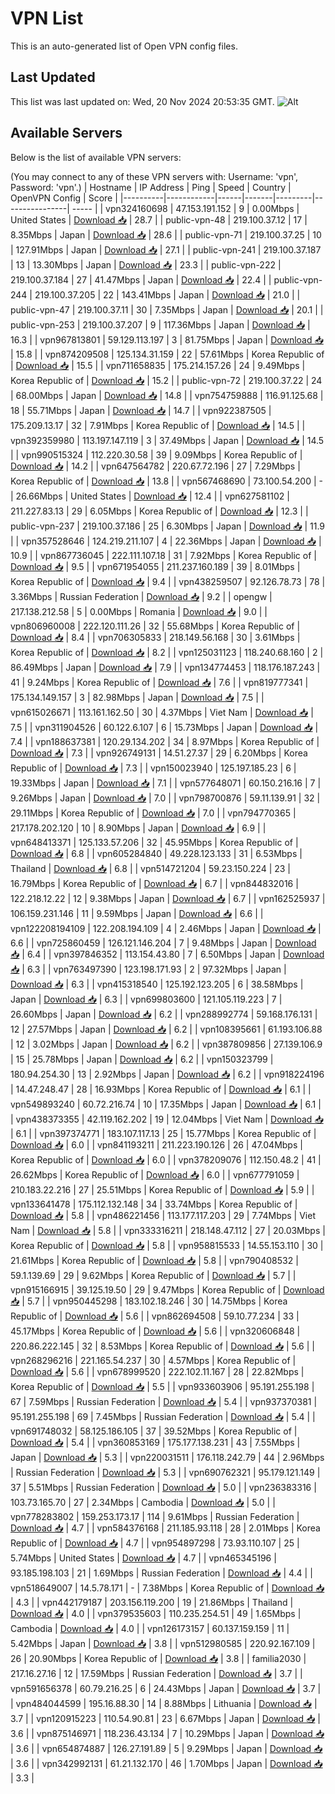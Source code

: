 # VPN List

This is an auto-generated list of Open VPN config files.

## Last Updated

This list was last updated on: Wed, 20 Nov 2024 20:53:35 GMT.
![Alt](https://repobeats.axiom.co/api/embed/186b98318ef1479477931607c1ad7d823f12451f.svg "Repobeats analytics image")

## Available Servers

Below is the list of available VPN servers:

(You may connect to any of these VPN servers with: Username: 'vpn', Password: 'vpn'.)
| Hostname | IP Address | Ping | Speed | Country | OpenVPN Config | Score |
|----------|------------|------|-------|---------|----------------| ----- |
| vpn324160698 | 47.153.191.152 | 9 | 0.00Mbps | United States | [Download 📥](./configs/server_0_US.ovpn) | 28.7 |
| public-vpn-48 | 219.100.37.12 | 17 | 8.35Mbps | Japan | [Download 📥](./configs/server_1_JP.ovpn) | 28.6 |
| public-vpn-71 | 219.100.37.25 | 10 | 127.91Mbps | Japan | [Download 📥](./configs/server_2_JP.ovpn) | 27.1 |
| public-vpn-241 | 219.100.37.187 | 13 | 13.30Mbps | Japan | [Download 📥](./configs/server_3_JP.ovpn) | 23.3 |
| public-vpn-222 | 219.100.37.184 | 27 | 41.47Mbps | Japan | [Download 📥](./configs/server_4_JP.ovpn) | 22.4 |
| public-vpn-244 | 219.100.37.205 | 22 | 143.41Mbps | Japan | [Download 📥](./configs/server_5_JP.ovpn) | 21.0 |
| public-vpn-47 | 219.100.37.11 | 30 | 7.35Mbps | Japan | [Download 📥](./configs/server_6_JP.ovpn) | 20.1 |
| public-vpn-253 | 219.100.37.207 | 9 | 117.36Mbps | Japan | [Download 📥](./configs/server_7_JP.ovpn) | 16.3 |
| vpn967813801 | 59.129.113.197 | 3 | 81.75Mbps | Japan | [Download 📥](./configs/server_8_JP.ovpn) | 15.8 |
| vpn874209508 | 125.134.31.159 | 22 | 57.61Mbps | Korea Republic of | [Download 📥](./configs/server_9_KR.ovpn) | 15.5 |
| vpn711658835 | 175.214.157.26 | 24 | 9.49Mbps | Korea Republic of | [Download 📥](./configs/server_10_KR.ovpn) | 15.2 |
| public-vpn-72 | 219.100.37.22 | 24 | 68.00Mbps | Japan | [Download 📥](./configs/server_11_JP.ovpn) | 14.8 |
| vpn754759888 | 116.91.125.68 | 18 | 55.71Mbps | Japan | [Download 📥](./configs/server_12_JP.ovpn) | 14.7 |
| vpn922387505 | 175.209.13.17 | 32 | 7.91Mbps | Korea Republic of | [Download 📥](./configs/server_13_KR.ovpn) | 14.5 |
| vpn392359980 | 113.197.147.119 | 3 | 37.49Mbps | Japan | [Download 📥](./configs/server_14_JP.ovpn) | 14.5 |
| vpn990515324 | 112.220.30.58 | 39 | 9.09Mbps | Korea Republic of | [Download 📥](./configs/server_15_KR.ovpn) | 14.2 |
| vpn647564782 | 220.67.72.196 | 27 | 7.29Mbps | Korea Republic of | [Download 📥](./configs/server_16_KR.ovpn) | 13.8 |
| vpn567468690 | 73.100.54.200 | - | 26.66Mbps | United States | [Download 📥](./configs/server_17_US.ovpn) | 12.4 |
| vpn627581102 | 211.227.83.13 | 29 | 6.05Mbps | Korea Republic of | [Download 📥](./configs/server_18_KR.ovpn) | 12.3 |
| public-vpn-237 | 219.100.37.186 | 25 | 6.30Mbps | Japan | [Download 📥](./configs/server_19_JP.ovpn) | 11.9 |
| vpn357528646 | 124.219.211.107 | 4 | 22.36Mbps | Japan | [Download 📥](./configs/server_20_JP.ovpn) | 10.9 |
| vpn867736045 | 222.111.107.18 | 31 | 7.92Mbps | Korea Republic of | [Download 📥](./configs/server_21_KR.ovpn) | 9.5 |
| vpn671954055 | 211.237.160.189 | 39 | 8.01Mbps | Korea Republic of | [Download 📥](./configs/server_22_KR.ovpn) | 9.4 |
| vpn438259507 | 92.126.78.73 | 78 | 3.36Mbps | Russian Federation | [Download 📥](./configs/server_23_RU.ovpn) | 9.2 |
| opengw | 217.138.212.58 | 5 | 0.00Mbps | Romania | [Download 📥](./configs/server_24_RO.ovpn) | 9.0 |
| vpn806960008 | 222.120.111.26 | 32 | 55.68Mbps | Korea Republic of | [Download 📥](./configs/server_25_KR.ovpn) | 8.4 |
| vpn706305833 | 218.149.56.168 | 30 | 3.61Mbps | Korea Republic of | [Download 📥](./configs/server_26_KR.ovpn) | 8.2 |
| vpn125031123 | 118.240.68.160 | 2 | 86.49Mbps | Japan | [Download 📥](./configs/server_27_JP.ovpn) | 7.9 |
| vpn134774453 | 118.176.187.243 | 41 | 9.24Mbps | Korea Republic of | [Download 📥](./configs/server_28_KR.ovpn) | 7.6 |
| vpn819777341 | 175.134.149.157 | 3 | 82.98Mbps | Japan | [Download 📥](./configs/server_29_JP.ovpn) | 7.5 |
| vpn615026671 | 113.161.162.50 | 30 | 4.37Mbps | Viet Nam | [Download 📥](./configs/server_30_VN.ovpn) | 7.5 |
| vpn311904526 | 60.122.6.107 | 6 | 15.73Mbps | Japan | [Download 📥](./configs/server_31_JP.ovpn) | 7.4 |
| vpn188637381 | 120.29.134.202 | 34 | 8.97Mbps | Korea Republic of | [Download 📥](./configs/server_32_KR.ovpn) | 7.3 |
| vpn926749131 | 14.51.27.37 | 29 | 6.20Mbps | Korea Republic of | [Download 📥](./configs/server_33_KR.ovpn) | 7.3 |
| vpn150023940 | 125.197.185.23 | 6 | 19.33Mbps | Japan | [Download 📥](./configs/server_34_JP.ovpn) | 7.1 |
| vpn577648071 | 60.150.216.16 | 7 | 9.26Mbps | Japan | [Download 📥](./configs/server_35_JP.ovpn) | 7.0 |
| vpn798700876 | 59.11.139.91 | 32 | 29.11Mbps | Korea Republic of | [Download 📥](./configs/server_36_KR.ovpn) | 7.0 |
| vpn794770365 | 217.178.202.120 | 10 | 8.90Mbps | Japan | [Download 📥](./configs/server_37_JP.ovpn) | 6.9 |
| vpn648413371 | 125.133.57.206 | 32 | 45.95Mbps | Korea Republic of | [Download 📥](./configs/server_38_KR.ovpn) | 6.8 |
| vpn605284840 | 49.228.123.133 | 31 | 6.53Mbps | Thailand | [Download 📥](./configs/server_39_TH.ovpn) | 6.8 |
| vpn514721204 | 59.23.150.224 | 23 | 16.79Mbps | Korea Republic of | [Download 📥](./configs/server_40_KR.ovpn) | 6.7 |
| vpn844832016 | 122.218.12.22 | 12 | 9.38Mbps | Japan | [Download 📥](./configs/server_41_JP.ovpn) | 6.7 |
| vpn162525937 | 106.159.231.146 | 11 | 9.59Mbps | Japan | [Download 📥](./configs/server_42_JP.ovpn) | 6.6 |
| vpn122208194109 | 122.208.194.109 | 4 | 2.46Mbps | Japan | [Download 📥](./configs/server_43_JP.ovpn) | 6.6 |
| vpn725860459 | 126.121.146.204 | 7 | 9.48Mbps | Japan | [Download 📥](./configs/server_44_JP.ovpn) | 6.4 |
| vpn397846352 | 113.154.43.80 | 7 | 6.50Mbps | Japan | [Download 📥](./configs/server_45_JP.ovpn) | 6.3 |
| vpn763497390 | 123.198.171.93 | 2 | 97.32Mbps | Japan | [Download 📥](./configs/server_46_JP.ovpn) | 6.3 |
| vpn415318540 | 125.192.123.205 | 6 | 38.58Mbps | Japan | [Download 📥](./configs/server_47_JP.ovpn) | 6.3 |
| vpn699803600 | 121.105.119.223 | 7 | 26.60Mbps | Japan | [Download 📥](./configs/server_48_JP.ovpn) | 6.2 |
| vpn288992774 | 59.168.176.131 | 12 | 27.57Mbps | Japan | [Download 📥](./configs/server_49_JP.ovpn) | 6.2 |
| vpn108395661 | 61.193.106.88 | 12 | 3.02Mbps | Japan | [Download 📥](./configs/server_50_JP.ovpn) | 6.2 |
| vpn387809856 | 27.139.106.9 | 15 | 25.78Mbps | Japan | [Download 📥](./configs/server_51_JP.ovpn) | 6.2 |
| vpn150323799 | 180.94.254.30 | 13 | 2.92Mbps | Japan | [Download 📥](./configs/server_52_JP.ovpn) | 6.2 |
| vpn918224196 | 14.47.248.47 | 28 | 16.93Mbps | Korea Republic of | [Download 📥](./configs/server_53_KR.ovpn) | 6.1 |
| vpn549893240 | 60.72.216.74 | 10 | 17.35Mbps | Japan | [Download 📥](./configs/server_54_JP.ovpn) | 6.1 |
| vpn438373355 | 42.119.162.202 | 19 | 12.04Mbps | Viet Nam | [Download 📥](./configs/server_55_VN.ovpn) | 6.1 |
| vpn397374771 | 183.107.117.13 | 25 | 15.77Mbps | Korea Republic of | [Download 📥](./configs/server_56_KR.ovpn) | 6.0 |
| vpn841193211 | 211.223.190.126 | 26 | 47.04Mbps | Korea Republic of | [Download 📥](./configs/server_57_KR.ovpn) | 6.0 |
| vpn378209076 | 112.150.48.2 | 41 | 26.62Mbps | Korea Republic of | [Download 📥](./configs/server_58_KR.ovpn) | 6.0 |
| vpn677791059 | 210.183.22.216 | 27 | 25.51Mbps | Korea Republic of | [Download 📥](./configs/server_59_KR.ovpn) | 5.9 |
| vpn133641478 | 175.112.132.148 | 34 | 33.74Mbps | Korea Republic of | [Download 📥](./configs/server_60_KR.ovpn) | 5.8 |
| vpn486221456 | 113.177.117.203 | 29 | 7.74Mbps | Viet Nam | [Download 📥](./configs/server_61_VN.ovpn) | 5.8 |
| vpn333316211 | 218.148.47.112 | 27 | 20.03Mbps | Korea Republic of | [Download 📥](./configs/server_62_KR.ovpn) | 5.8 |
| vpn958815533 | 14.55.153.110 | 30 | 21.61Mbps | Korea Republic of | [Download 📥](./configs/server_63_KR.ovpn) | 5.8 |
| vpn790408532 | 59.1.139.69 | 29 | 9.62Mbps | Korea Republic of | [Download 📥](./configs/server_64_KR.ovpn) | 5.7 |
| vpn915166915 | 39.125.19.50 | 29 | 9.47Mbps | Korea Republic of | [Download 📥](./configs/server_65_KR.ovpn) | 5.7 |
| vpn950445298 | 183.102.18.246 | 30 | 14.75Mbps | Korea Republic of | [Download 📥](./configs/server_66_KR.ovpn) | 5.6 |
| vpn862694508 | 59.10.77.234 | 33 | 45.17Mbps | Korea Republic of | [Download 📥](./configs/server_67_KR.ovpn) | 5.6 |
| vpn320606848 | 220.86.222.145 | 32 | 8.53Mbps | Korea Republic of | [Download 📥](./configs/server_68_KR.ovpn) | 5.6 |
| vpn268296216 | 221.165.54.237 | 30 | 4.57Mbps | Korea Republic of | [Download 📥](./configs/server_69_KR.ovpn) | 5.6 |
| vpn678999520 | 222.102.11.167 | 28 | 22.82Mbps | Korea Republic of | [Download 📥](./configs/server_70_KR.ovpn) | 5.5 |
| vpn933603906 | 95.191.255.198 | 67 | 7.59Mbps | Russian Federation | [Download 📥](./configs/server_71_RU.ovpn) | 5.4 |
| vpn937370381 | 95.191.255.198 | 69 | 7.45Mbps | Russian Federation | [Download 📥](./configs/server_72_RU.ovpn) | 5.4 |
| vpn691748032 | 58.125.186.105 | 37 | 39.52Mbps | Korea Republic of | [Download 📥](./configs/server_73_KR.ovpn) | 5.4 |
| vpn360853169 | 175.177.138.231 | 43 | 7.55Mbps | Japan | [Download 📥](./configs/server_74_JP.ovpn) | 5.3 |
| vpn220031511 | 176.118.242.79 | 44 | 2.96Mbps | Russian Federation | [Download 📥](./configs/server_75_RU.ovpn) | 5.3 |
| vpn690762321 | 95.179.121.149 | 37 | 5.51Mbps | Russian Federation | [Download 📥](./configs/server_76_RU.ovpn) | 5.0 |
| vpn236383316 | 103.73.165.70 | 27 | 2.34Mbps | Cambodia | [Download 📥](./configs/server_77_KH.ovpn) | 5.0 |
| vpn778283802 | 159.253.173.17 | 114 | 9.61Mbps | Russian Federation | [Download 📥](./configs/server_78_RU.ovpn) | 4.7 |
| vpn584376168 | 211.185.93.118 | 28 | 2.01Mbps | Korea Republic of | [Download 📥](./configs/server_79_KR.ovpn) | 4.7 |
| vpn954897298 | 73.93.110.107 | 25 | 5.74Mbps | United States | [Download 📥](./configs/server_80_US.ovpn) | 4.7 |
| vpn465345196 | 93.185.198.103 | 21 | 1.69Mbps | Russian Federation | [Download 📥](./configs/server_81_RU.ovpn) | 4.4 |
| vpn518649007 | 14.5.78.171 | - | 7.38Mbps | Korea Republic of | [Download 📥](./configs/server_82_KR.ovpn) | 4.3 |
| vpn442179187 | 203.156.119.200 | 19 | 21.86Mbps | Thailand | [Download 📥](./configs/server_83_TH.ovpn) | 4.0 |
| vpn379535603 | 110.235.254.51 | 49 | 1.65Mbps | Cambodia | [Download 📥](./configs/server_84_KH.ovpn) | 4.0 |
| vpn126173157 | 60.137.159.159 | 11 | 5.42Mbps | Japan | [Download 📥](./configs/server_85_JP.ovpn) | 3.8 |
| vpn512980585 | 220.92.167.109 | 26 | 20.90Mbps | Korea Republic of | [Download 📥](./configs/server_86_KR.ovpn) | 3.8 |
| familia2030 | 217.16.27.16 | 12 | 17.59Mbps | Russian Federation | [Download 📥](./configs/server_87_RU.ovpn) | 3.7 |
| vpn591656378 | 60.79.216.25 | 6 | 24.43Mbps | Japan | [Download 📥](./configs/server_88_JP.ovpn) | 3.7 |
| vpn484044599 | 195.16.88.30 | 14 | 8.88Mbps | Lithuania | [Download 📥](./configs/server_89_LT.ovpn) | 3.7 |
| vpn120915223 | 110.54.90.81 | 23 | 6.67Mbps | Japan | [Download 📥](./configs/server_90_JP.ovpn) | 3.6 |
| vpn875146971 | 118.236.43.134 | 7 | 10.29Mbps | Japan | [Download 📥](./configs/server_91_JP.ovpn) | 3.6 |
| vpn654874887 | 126.27.191.89 | 5 | 9.29Mbps | Japan | [Download 📥](./configs/server_92_JP.ovpn) | 3.6 |
| vpn342992131 | 61.21.132.170 | 46 | 1.70Mbps | Japan | [Download 📥](./configs/server_93_JP.ovpn) | 3.3 |
